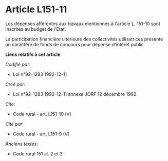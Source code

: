 # Article L151-11

Les dépenses afférentes aux travaux mentionnés à l'article L. 151-10 sont inscrites au budget de l'Etat. 

La participation financière ultérieure des collectivités utilisatrices présente un caractère de fonds de concours pour
dépense d'intérêt public.

**Liens relatifs à cet article**

_Codifié par_:

  - Loi n°92-1283 1992-12-11

_Créé par_:

  - Loi n°92-1283 1992-12-11 annexe JORF 12 décembre 1992

_Cite_:

  - Code rural - art. L151-10 (V)

_Cité par_:

  - Code rural - art. L151-9 (V)

_Anciens textes_:

  - Code rural 151 al. 2 et 3
